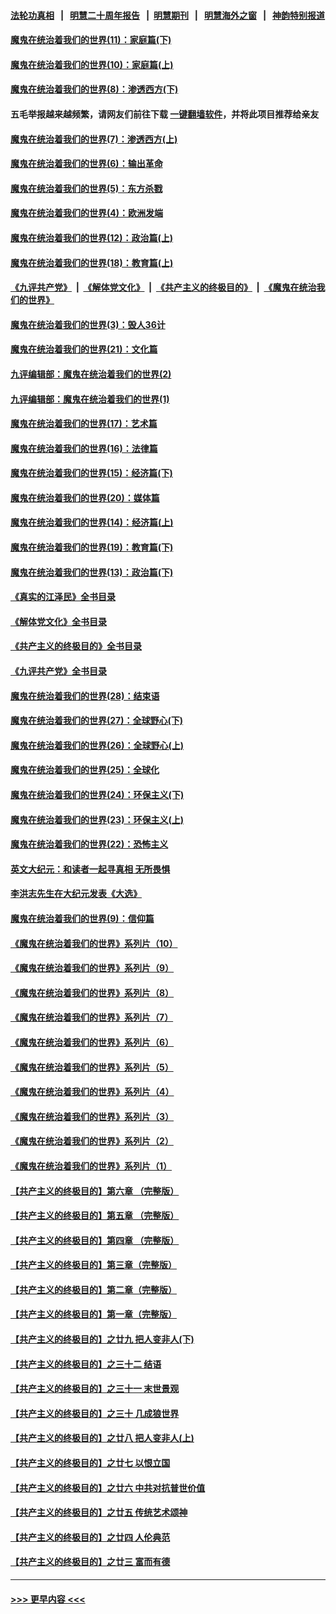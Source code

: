 #### [法轮功真相](https://github.com/gfw-breaker/truth/blob/master/README.md?t=0) &nbsp;&nbsp;|&nbsp;&nbsp; [明慧二十周年报告](https://github.com/gfw-breaker/mh-reports/blob/master/README.md?t=0) &nbsp;&nbsp;|&nbsp;&nbsp;[明慧期刊](https://github.com/gfw-breaker/mh-qikan) &nbsp;&nbsp;|&nbsp;&nbsp; [明慧海外之窗](https://github.com/gfw-breaker/mh-news/blob/master/README.md?t=0) &nbsp;&nbsp;|&nbsp;&nbsp; [神韵特别报道](https://github.com/gfw-breaker/mh-news/blob/master/shenyun.md?t=0)
#### [魔鬼在统治着我们的世界(11)：家庭篇(下)](../pages/nsc422/n10440961.md?t=11301650) 
#### [魔鬼在统治着我们的世界(10)：家庭篇(上)](../pages/nsc422/n10435448.md?t=11301650) 
#### [魔鬼在统治着我们的世界(8)：渗透西方(下)](../pages/nsc422/n10429603.md?t=11301650) 
#### 五毛举报越来越频繁，请网友们前往下载 [一键翻墙软件](https://github.com/gfw-breaker/ssr-accounts)，并将此项目推荐给亲友
#### [魔鬼在统治着我们的世界(7)：渗透西方(上)](../pages/nsc422/n10426013.md?t=11301650) 
#### [魔鬼在统治着我们的世界(6)：输出革命](../pages/nsc422/n10421536.md?t=11301650) 
#### [魔鬼在统治着我们的世界(5)：东方杀戮](../pages/nsc422/n10417707.md?t=11301650) 
#### [魔鬼在统治着我们的世界(4)：欧洲发端](../pages/nsc422/n10414890.md?t=11301650) 
#### [魔鬼在统治着我们的世界(12)：政治篇(上)](../pages/nsc422/n10444576.md?t=11301650) 
#### [魔鬼在统治着我们的世界(18)：教育篇(上)](../pages/nsc422/n10526970.md?t=11301650) 
#### [《九评共产党》](https://github.com/begood0513/9ping.md/blob/master/README.md) &nbsp;|&nbsp; [《解体党文化》](../../../../jtdwh.md/blob/master/README.md)  &nbsp;|&nbsp; [《共产主义的终极目的》](../../../../gczydzjmd.md/blob/master/README.md) &nbsp;|&nbsp; [《魔鬼在统治我们的世界》](../../../../mgztzwmdsj.md/blob/master/README.md) 
#### [魔鬼在统治着我们的世界(3)：毁人36计](../pages/nsc422/n10411583.md?t=11301650) 
#### [魔鬼在统治着我们的世界(21)：文化篇](../pages/nsc422/n10597706.md?t=11301650) 
#### [九评编辑部：魔鬼在统治着我们的世界(2)](../pages/nsc422/n10410036.md?t=11301650) 
#### [九评编辑部：魔鬼在统治着我们的世界(1)](../pages/nsc422/n10406825.md?t=11301650) 
#### [魔鬼在统治着我们的世界(17)：艺术篇](../pages/nsc422/n10499093.md?t=11301650) 
#### [魔鬼在统治着我们的世界(16)：法律篇](../pages/nsc422/n10485969.md?t=11301650) 
#### [魔鬼在统治着我们的世界(15)：经济篇(下)](../pages/nsc422/n10469975.md?t=11301650) 
#### [魔鬼在统治着我们的世界(20)：媒体篇](../pages/nsc422/n10586579.md?t=11301650) 
#### [魔鬼在统治着我们的世界(14)：经济篇(上)](../pages/nsc422/n10457370.md?t=11301650) 
#### [魔鬼在统治着我们的世界(19)：教育篇(下)](../pages/nsc422/n10564808.md?t=11301650) 
#### [魔鬼在统治着我们的世界(13)：政治篇(下)](../pages/nsc422/n10448270.md?t=11301650) 
#### [《真实的江泽民》全书目录](../pages/nsc422/n13721399.md?t=11301650) 
#### [《解体党文化》全书目录](../pages/nsc422/n13721157.md?t=11301650) 
#### [《共产主义的终极目的》全书目录](../pages/nsc422/n13721048.md?t=11301650) 
#### [《九评共产党》全书目录](../pages/nsc422/n13708085.md?t=11301650) 
#### [魔鬼在统治着我们的世界(28)：结束语](../pages/nsc422/n10936246.md?t=11301650) 
#### [魔鬼在统治着我们的世界(27)：全球野心(下)](../pages/nsc422/n10928319.md?t=11301650) 
#### [魔鬼在统治着我们的世界(26)：全球野心(上)](../pages/nsc422/n10900318.md?t=11301650) 
#### [魔鬼在统治着我们的世界(25)：全球化](../pages/nsc422/n10788205.md?t=11301650) 
#### [魔鬼在统治着我们的世界(24)：环保主义(下)](../pages/nsc422/n10695307.md?t=11301650) 
#### [魔鬼在统治着我们的世界(23)：环保主义(上)](../pages/nsc422/n10688613.md?t=11301650) 
#### [魔鬼在统治着我们的世界(22)：恐怖主义](../pages/nsc422/n10614727.md?t=11301650) 
#### [英文大纪元：和读者一起寻真相 无所畏惧](../pages/nsc422/n12542027.md?t=11301650) 
#### [李洪志先生在大纪元发表《大选》](../pages/nsc422/n12534746.md?t=11301650) 
#### [魔鬼在统治着我们的世界(9)：信仰篇](../pages/nsc422/n10432159.md?t=11301650) 
#### [《魔鬼在统治着我们的世界》系列片（10）](../pages/nsc422/n12292670.md?t=11301650) 
#### [《魔鬼在统治着我们的世界》系列片（9）](../pages/nsc422/n12290859.md?t=11301650) 
#### [《魔鬼在统治着我们的世界》系列片（8）](../pages/nsc422/n12287445.md?t=11301650) 
#### [《魔鬼在统治着我们的世界》系列片（7）](../pages/nsc422/n12283425.md?t=11301650) 
#### [《魔鬼在统治着我们的世界》系列片（6）](../pages/nsc422/n12282314.md?t=11301650) 
#### [《魔鬼在统治着我们的世界》系列片（5）](../pages/nsc422/n12281419.md?t=11301650) 
#### [《魔鬼在统治着我们的世界》系列片（4）](../pages/nsc422/n12274024.md?t=11301650) 
#### [《魔鬼在统治着我们的世界》系列片（3）](../pages/nsc422/n12271322.md?t=11301650) 
#### [《魔鬼在统治着我们的世界》系列片（2）](../pages/nsc422/n12269049.md?t=11301650) 
#### [《魔鬼在统治着我们的世界》系列片（1）](../pages/nsc422/n12267575.md?t=11301650) 
#### [【共产主义的终极目的】第六章 （完整版）](../pages/nsc422/n11428913.md?t=11301650) 
#### [【共产主义的终极目的】第五章 （完整版）](../pages/nsc422/n11428912.md?t=11301650) 
#### [【共产主义的终极目的】第四章 （完整版）](../pages/nsc422/n11428907.md?t=11301650) 
#### [【共产主义的终极目的】第三章（完整版）](../pages/nsc422/n11428848.md?t=11301650) 
#### [【共产主义的终极目的】第二章（完整版）](../pages/nsc422/n11428831.md?t=11301650) 
#### [【共产主义的终极目的】第一章（完整版）](../pages/nsc422/n11417651.md?t=11301650) 
#### [【共产主义的终极目的】之廿九 把人变非人(下)](../pages/nsc422/n11344140.md?t=11301650) 
#### [【共产主义的终极目的】之三十二 结语](../pages/nsc422/n11360535.md?t=11301650) 
#### [【共产主义的终极目的】之三十一 末世景观](../pages/nsc422/n11351129.md?t=11301650) 
#### [【共产主义的终极目的】之三十 几成狼世界](../pages/nsc422/n11348280.md?t=11301650) 
#### [【共产主义的终极目的】之廿八 把人变非人(上)](../pages/nsc422/n11340492.md?t=11301650) 
#### [【共产主义的终极目的】之廿七 以恨立国](../pages/nsc422/n11336944.md?t=11301650) 
#### [【共产主义的终极目的】之廿六 中共对抗普世价值](../pages/nsc422/n11324785.md?t=11301650) 
#### [【共产主义的终极目的】之廿五 传统艺术颂神](../pages/nsc422/n11296396.md?t=11301650) 
#### [【共产主义的终极目的】之廿四 人伦典范](../pages/nsc422/n11296397.md?t=11301650) 
#### [【共产主义的终极目的】之廿三 富而有德](../pages/nsc422/n11283598.md?t=11301650) 

----
#### [ >>> 更早内容 <<< ](../indexes/nsc422-earlier.md)
